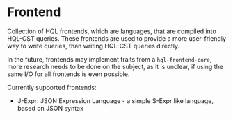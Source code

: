 # Frontend

Collection of HQL frontends, which are languages, that are compiled into HQL-CST queries.
These frontends are used to provide a more user-friendly way to write queries, than writing HQL-CST queries directly.

In the future, frontends may implement traits from a `hql-frontend-core`, more research needs to be done on the subject, as it is unclear, if using the same I/O for all frontends is even possible.

Currently supported frontends:

- J-Expr: JSON Expression Language - a simple S-Expr like language, based on JSON syntax
